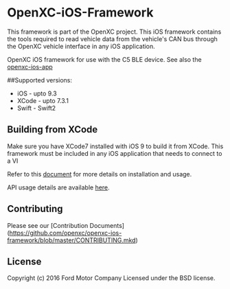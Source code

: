 # OpenXC-iOS-Framework
This framework is part of the OpenXC project. This iOS framework contains the tools required to read vehicle data from the vehicle's CAN bus through the OpenXC vehicle interface in any iOS application.

OpenXC iOS framework for use with the C5 BLE device. See also the [openxc-ios-app](https://github.com/openxc/openxc-ios-app-demo)

##Supported versions:
* iOS - upto 9.3
* XCode - upto 7.3.1
* Swift - Swift2


## Building from XCode

Make sure you have XCode7 installed with iOS 9 to build it from XCode. This framework must be included in any iOS application that needs to connect to a VI

Refer to this [document](https://github.com/openxc/openxc-ios-framework/blob/master/OpenXC_iOS_Document.docx) for more details on installation and usage.

API usage details are available [here](https://github.com/openxc/openxc-ios-framework/blob/master/iOS%20Framework%20API%20Guide.pdf). 

## Contributing

Please see our [Contribution Documents] (https://github.com/openxc/openxc-ios-framework/blob/master/CONTRIBUTING.mkd)

## License
Copyright (c) 2016 Ford Motor Company
Licensed under the BSD license.
